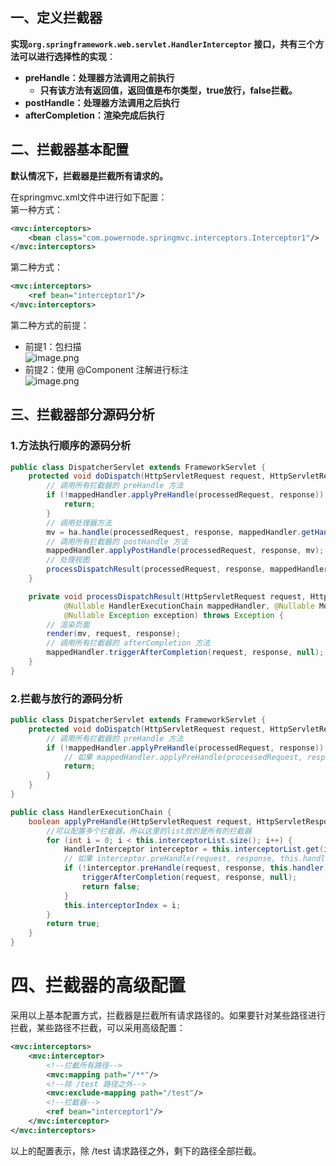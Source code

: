 
## 一、定义拦截器

**实现`org.springframework.web.servlet.HandlerInterceptor` 接口，共有三个方法可以进行选择性的实现**：
- **preHandle：处理器方法调用之前执行**
   - **只有该方法有返回值，返回值是布尔类型，true放行，false拦截。**
- **postHandle：处理器方法调用之后执行**
- **afterCompletion：渲染完成后执行**


## 二、拦截器基本配置
**默认情况下，拦截器是拦截所有请求的。**

在springmvc.xml文件中进行如下配置：  
第一种方式：
```xml
<mvc:interceptors>
    <bean class="com.powernode.springmvc.interceptors.Interceptor1"/>
</mvc:interceptors>
```

第二种方式：
```xml
<mvc:interceptors>
    <ref bean="interceptor1"/>
</mvc:interceptors>
```
第二种方式的前提：
- 前提1：包扫描  
![image.png](https://cdn.nlark.com/yuque/0/2024/png/21376908/1711677116557-070845c1-bae7-4769-98c9-b064faffc4c6.png#averageHue=%23302b2a&clientId=u7722411a-d657-4&from=paste&height=85&id=u9e3b136b&originHeight=85&originWidth=1171&originalType=binary&ratio=1&rotation=0&showTitle=false&size=11909&status=done&style=shadow&taskId=u9ee38d99-2461-48e5-8d77-d2a85387fae&title=&width=1171)
- 前提2：使用 @Component 注解进行标注  
![image.png](https://cdn.nlark.com/yuque/0/2024/png/21376908/1711677132812-77ff787c-8f94-41d6-abd8-721037ff0160.png#averageHue=%23322d2b&clientId=u7722411a-d657-4&from=paste&height=106&id=u059bcc9b&originHeight=106&originWidth=603&originalType=binary&ratio=1&rotation=0&showTitle=false&size=13193&status=done&style=shadow&taskId=ufa06cd99-c4b3-4bfc-ac2e-bece3e2f1f0&title=&width=603)



## 三、拦截器部分源码分析
### 1.方法执行顺序的源码分析
```java
public class DispatcherServlet extends FrameworkServlet {
    protected void doDispatch(HttpServletRequest request, HttpServletResponse response) throws Exception {
        // 调用所有拦截器的 preHandle 方法
        if (!mappedHandler.applyPreHandle(processedRequest, response)) {
            return;
        }
        // 调用处理器方法
        mv = ha.handle(processedRequest, response, mappedHandler.getHandler());
        // 调用所有拦截器的 postHandle 方法
        mappedHandler.applyPostHandle(processedRequest, response, mv);
        // 处理视图
        processDispatchResult(processedRequest, response, mappedHandler, mv, dispatchException);
    }

    private void processDispatchResult(HttpServletRequest request, HttpServletResponse response,
			@Nullable HandlerExecutionChain mappedHandler, @Nullable ModelAndView mv,
			@Nullable Exception exception) throws Exception {
        // 渲染页面
        render(mv, request, response);
        // 调用所有拦截器的 afterCompletion 方法
        mappedHandler.triggerAfterCompletion(request, response, null);
    }
}
```


### 2.拦截与放行的源码分析
```java
public class DispatcherServlet extends FrameworkServlet {
    protected void doDispatch(HttpServletRequest request, HttpServletResponse response) throws Exception {
        // 调用所有拦截器的 preHandle 方法
        if (!mappedHandler.applyPreHandle(processedRequest, response)) {
            // 如果 mappedHandler.applyPreHandle(processedRequest, response) 返回false，以下的return语句就会执行
            return;
        }
    }
}
```
```java
public class HandlerExecutionChain {
    boolean applyPreHandle(HttpServletRequest request, HttpServletResponse response) throws Exception {
	    //可以配置多个拦截器，所以这里的list放的是所有的拦截器
		for (int i = 0; i < this.interceptorList.size(); i++) {
			HandlerInterceptor interceptor = this.interceptorList.get(i);
			// 如果 interceptor.preHandle(request, response, this.handler) 返回 false，以下的 return false;就会执行。
			if (!interceptor.preHandle(request, response, this.handler)) {
				triggerAfterCompletion(request, response, null);
				return false;
			}
			this.interceptorIndex = i;
		}
		return true;
	}
}
```

# 四、拦截器的高级配置
采用以上基本配置方式，拦截器是拦截所有请求路径的。如果要针对某些路径进行拦截，某些路径不拦截，可以采用高级配置：
```xml
<mvc:interceptors>
    <mvc:interceptor>
        <!--拦截所有路径-->
        <mvc:mapping path="/**"/>
        <!--除 /test 路径之外-->
        <mvc:exclude-mapping path="/test"/>
        <!--拦截器-->
        <ref bean="interceptor1"/>
    </mvc:interceptor>
</mvc:interceptors>
```
以上的配置表示，除 /test 请求路径之外，剩下的路径全部拦截。

